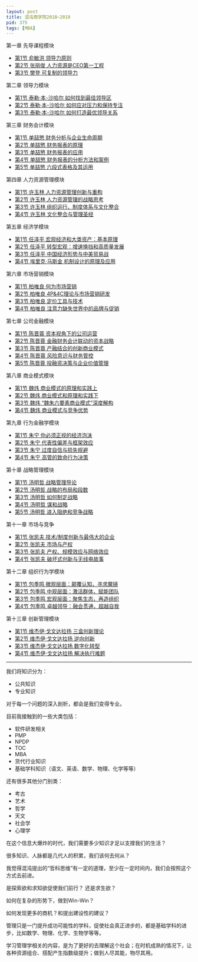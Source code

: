 ```yaml
---
layout: post
title: 混沌商学院2018~2019
pid: 375
tags: [MBA]
---
```


第一章 先导课程模块
+ [第1节 俞敏洪 领导力原则](http://www.baoguoding.com/2019/06/406-mba0101.html)
+ [第2节 张丽俊 人力资源是CEO第一工程](http://www.baoguoding.com/2019/06/407-mba0102.html)
+ [第3节 樊登 可复制的领导力](http://www.baoguoding.com/2019/06/408-mba0103.html)

第二章 领导力模块
+ [第1节 泰勒·本-沙哈尔 如何找到最佳领导区](http://www.baoguoding.com/2018/04/274-tal.html)
+ [第2节 泰勒·本-沙哈尔 如何应对压力和保持专注](http://www.baoguoding.com/2019/06/404-mba0202.html)
+ [第3节 泰勒·本-沙哈尔 如何打造最优领导关系](http://www.baoguoding.com/2019/06/405-mba0203.html)

第三章 财务会计模块
+ [第1节 单喆慜 财务分析与企业生命周期](http://www.baoguoding.com/2018/10/300-xcw01.html)
+ [第2节 单喆慜 财务报表的原理](http://www.baoguoding.com/2018/10/301-xcw02.html)
+ [第3节 单喆慜 财务报表的应用](http://www.baoguoding.com/2018/10/302-xcw03.html)
+ [第4节 单喆慜 财务报表的分析方法和案例](http://www.baoguoding.com/2018/10/303-xcw04.html)
+ [第5节 单喆慜 六段式表格及其运用](http://www.baoguoding.com/2018/10/304-xcw05.html)

第四章 人力资源管理模块
+ [第1节 许玉林 人力资源管理创新与重构](http://www.baoguoding.com/2018/10/305-xyl01.html)
+ [第2节 许玉林 人力资源管理的战略思考](http://www.baoguoding.com/2018/10/306-xyl02.html)
+ [第3节 许玉林 组织运行、制度体系与文化整合](http://www.baoguoding.com/2018/10/307-xyl03.html)
+ [第4节 许玉林 文化整合与管理圣经](http://www.baoguoding.com/2018/11/308-xyl04.html)

第五章 经济学模块
+ [第1节 任泽平 宏观经济和大类资产：基本原理](http://www.baoguoding.com/2019/06/400-mba0501.html)
+ [第2节 任泽平 转型宏观：增速换挡和高质量发展](http://www.baoguoding.com/2019/06/401-mba0502.html)
+ [第3节 任泽平 中国经济形势与中美贸易战](http://www.baoguoding.com/2019/06/402-mba0503.html)
+ [第4节 埃里克·马斯金 机制设计的原理及应用](http://www.baoguoding.com/2019/06/403-mba0504.html)

第六章 市场营销模块
+ [第1节 柏唯良 何为市场营销](http://www.baoguoding.com/2018/11/309-marketing01.html)
+ [第2节 柏唯良 4P&4C理论与市场营销研发](http://www.baoguoding.com/2018/11/310-marketing02.html)
+ [第3节 柏唯良 定价工具与技术](http://www.baoguoding.com/2018/11/311-marketing03.html)
+ [第4节 柏唯良 注意力缺失世界中的品牌与促销](http://www.baoguoding.com/2018/11/312-marketing04.html)

第七章 公司金融模块
+ [第1节 陈晋蓉 资本视角下的公司运营](http://www.baoguoding.com/2018/10/292-gsjrx01.html)
+ [第2节 陈晋蓉 金融财务会计联动的资本战略](http://www.baoguoding.com/2018/10/293-gsjrx02.html)
+ [第3节 陈晋蓉 产融结合的创新商业模式](http://www.baoguoding.com/2018/10/294-gsjrx03.html)
+ [第4节 陈晋蓉 风险意识与财务管控](http://www.baoguoding.com/2018/10/295-gsjrx04.html)
+ [第5节 陈晋蓉 投融资决策与企业价值管理](http://www.baoguoding.com/2018/10/296-gsjrx05.html)

第八章 商业模式模块
+ [第1节 魏炜 商业模式的原理和实践上](http://www.baoguoding.com/2018/11/313-syms01.html)
+ [第2节 魏炜 商业模式和原理和实践下](http://www.baoguoding.com/2019/06/397-mba0802.html)
+ [第3节 魏炜 “魏朱六要素商业模式”深度解构](http://www.baoguoding.com/2019/06/398-mba0803.html)
+ [第4节 魏炜 商业模式与竞争优势](http://www.baoguoding.com/2019/06/399-mba0804.html)

第九章 行为金融学模块
+ [第1节 朱宁 你必须正视的经济泡沫](http://www.baoguoding.com/2019/06/393-mba0901.html)
+ [第2节 朱宁 代表性偏差与框架效应](http://www.baoguoding.com/2019/06/394-mba0902.html)
+ [第3节 朱宁 过度自信与损失规避](http://www.baoguoding.com/2019/06/395-mba0903.html)
+ [第4节 朱宁 高管的致命行为决策](http://www.baoguoding.com/2019/06/396-mba0904.html)

第十章 战略管理模块
+ [第1节 汤明哲 战略管理导论](http://www.baoguoding.com/2019/06/388-mba1001.html)
+ [第2节 汤明哲 战略的布局和段数](http://www.baoguoding.com/2019/06/389-mba1002.html)
+ [第3节 汤明哲 如何制定战略](http://www.baoguoding.com/2019/06/390-mba1003.html)
+ [第4节 汤明哲 谋和战略](http://www.baoguoding.com/2019/06/391-mba1004.html)
+ [第5节 汤明哲 进入阻绝和竞争战略](http://www.baoguoding.com/2019/06/392-mba1005.html)

第十一章 市场与竞争
+ [第1节 张凯夫 技术/制度创新与最伟大的企业](http://www.baoguoding.com/2019/06/384-mba1101.html)
+ [第2节 张凯夫 市场与产权](http://www.baoguoding.com/2019/06/385-mba1102.html)
+ [第3节 张凯夫 产权、规模效应与网络效应](http://www.baoguoding.com/2019/06/386-mba1103.html)
+ [第4节 张凯夫 破坏式创新与无线电故事](http://www.baoguoding.com/2019/06/387-mba1104.html)

第十二章 组织行为学模块
+ [第1节 包季鸣 微观层面：颠覆认知，寻求魔镜](http://www.baoguoding.com/2019/06/380-mba1201.html)
+ [第2节 包季鸣 中观层面：激活群体，赋能团队](http://www.baoguoding.com/2019/06/381-mba1202.html)
+ [第3节 包季鸣 宏观层面：聚焦生态，再造组织](http://www.baoguoding.com/2019/06/382-mba1203.html)
+ [第4节 包季鸣 卓越领导：融会贯通，超越自我](http://www.baoguoding.com/2019/06/383-mba1204.html)

第十三章 创新管理模块
+ [第1节 维杰伊·戈文达拉扬 三盒创新理论](http://www.baoguoding.com/2019/06/376-mba1301.html)
+ [第2节 维杰伊·戈文达拉扬 逆向创新](http://www.baoguoding.com/2019/06/377-mba1302.html)
+ [第3节 维杰伊·戈文达拉扬 数字化转型](http://www.baoguoding.com/2019/06/378-mba1303.html)
+ [第4节 维杰伊·戈文达拉扬 解决执行难题](http://www.baoguoding.com/2019/06/379-mba1304.html)

---

我们将知识分为：
+ 公共知识
+ 专业知识

对于每一个问题的深入剖析，都会是我们变得专业。

目前我接触到的一些大类包括：
+ 软件研发相关
+ PMP
+ NPDP
+ TOC
+ MBA
+ 货代行业知识
+ 基础学科知识（语文、英语、数学、物理、化学等等）

还有很多其他分门别类：
+ 考古
+ 艺术
+ 哲学
+ 天文
+ 社会学
+ 心理学

在这个信息大爆炸的时代，我们需要多少知识才足以支撑我们的生活？

很多知识、人脉都是几代人的积累，我们该何去何从？

我觉得混沌提出的“哲科思维”有一定的道理，至少在一定时间内，我们会按照这个方式去前进。

是探索欲和求知欲促使我们前行？ 还是求生欲？

如何在复杂的形势下，做到Win-Win？

如何发现更多的商机？和提出建设性的建议？

管理只是一门提升成功可能性的学科，促使社会真正进步的，都是基础学科的进步，比如数学、物理、化学、生物学等等。

学习管理学相关的内容，是为了更好的去理解这个社会；在时机成熟的情况下，让各种资源组合、搭配产生指数级提升；做到人尽其能，物尽其用。